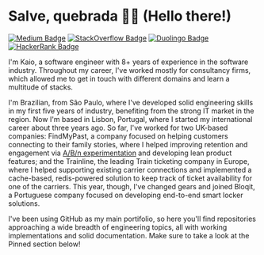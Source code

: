 # Salve, quebrada ✊🏽 (Hello there!)

[![Medium Badge](https://img.shields.io/badge/Medium-12100E?style=for-the-badge&logo=medium&logoColor=white)](https://medium.com/@kaiosilveira)
[![StackOverflow Badge](https://img.shields.io/badge/Stack_Overflow-FE7A16?style=for-the-badge&logo=stack-overflow&logoColor=white)]([https://medium.com/@kaiosilveira](https://stackoverflow.com/users/18781325/kaio-silveira))
[![Duolingo Badge](https://img.shields.io/badge/Duolingo-58CC02?style=for-the-badge&logo=Duolingo&logoColor=white)]([https://www.duolingo.com/profile/silveirakaio](https://www.duolingo.com/profile/silveirakaio))
[![HackerRank Badge](https://img.shields.io/badge/-Hackerrank-2EC866?style=for-the-badge&logo=HackerRank&logoColor=white)]([https://www.hackerrank.com/silveira_kaio?hr_r=1](https://www.hackerrank.com/silveira_kaio?hr_r=1))

I'm Kaio, a software engineer with 8+ years of experience in the software industry. Throughout my career, I've worked mostly for consultancy firms, which allowed me to get in touch with different domains and learn a multitude of stacks.

I'm Brazilian, from São Paulo, where I've developed solid engineering skills in my first five years of industry, benefiting from the strong IT market in the region. Now I'm based in Lisbon, Portugal, where I started my international career about three years ago. So far, I've worked for two UK-based companies: FindMyPast, a company focused on helping customers connecting to their family stories, where I helped improving retention and engagement via [A/B/n experimentation](https://github.com/kaiosilveira/ab-testing-web-app) and developing lean product features; and the Trainline, the leading Train ticketing company in Europe, where I helped supporting existing carrier connections and implemented a cache-based, redis-powered solution to keep track of ticket availability for one of the carriers. This year, though, I've changed gears and joined Bloqit, a Portuguese company focused on developing end-to-end smart locker solutions.

I've been using GitHub as my main portifolio, so here you'll find repositories approaching a wide breadth of engineering topics, all with working implementations and solid documentation. Make sure to take a look at the Pinned section below!

